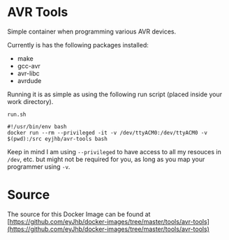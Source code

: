 # AVR Tools
Simple container when programming various AVR devices.

Currently is has the following packages installed:

- make
- gcc-avr
- avr-libc
- avrdude 

Running it is as simple as using the following run script (placed inside your work directory).

`run.sh`
```
#!/usr/bin/env bash
docker run --rm --privileged -it -v /dev/ttyACM0:/dev/ttyACM0 -v $(pwd):/src eyjhb/avr-tools bash
```

Keep in mind I am using `--privileged` to have access to all my resouces in `/dev`, etc. but might
not be required for you, as long as you map your programmer using `-v`.

# Source
The source for this Docker Image can be found at
[https://github.com/eyJhb/docker-images/tree/master/tools/avr-tools](https://github.com/eyJhb/docker-images/tree/master/tools/avr-tools)
